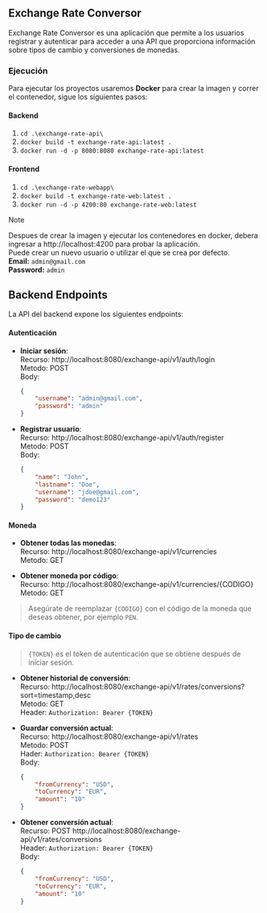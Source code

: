 ## Exchange Rate Conversor

Exchange Rate Conversor es una aplicación que permite a los usuarios registrar y autenticar para acceder a una API que proporciona información sobre tipos de cambio y conversiones de monedas.

### Ejecución

Para ejecutar los proyectos usaremos **Docker** para crear la imagen y correr el contenedor, sigue los siguientes pasos:

#### Backend

1.  `cd .\exchange-rate-api\`
2.  `docker build -t exchange-rate-api:latest .`
3.  `docker run -d -p 8080:8080 exchange-rate-api:latest`

#### Frontend

1.  `cd .\exchange-rate-webapp\`
2.  `docker build -t exchange-rate-web:latest .`
3.  `docker run -d -p 4200:80 exchange-rate-web:latest`

> [!NOTE]
> Despues de crear la imagen y ejecutar los contenedores en docker, debera ingresar a http://localhost:4200 para probar la aplicación.  
> Puede crear un nuevo usuario o utilizar el que se crea por defecto.  
>**Email:** `admin@gmail.com`   
>**Password:** `admin`


## Backend Endpoints

La API del backend expone los siguientes endpoints:

#### Autenticación

*   **Iniciar sesión**:  
    Recurso: http://localhost:8080/exchange-api/v1/auth/login \
    Metodo: POST \
    Body:
    ```json
    {
    	"username": "admin@gmail.com",
    	"password": "admin"
    }
    ```
    
*   **Registrar usuario**:  
    Recurso: http://localhost:8080/exchange-api/v1/auth/register \
    Metodo: POST \
    Body:
    ```json
    {
    	"name": "John",
    	"lastname": "Doe",
    	"username": "jdoe@gmail.com",
    	"password": "demo123"
    }
    ```
    

#### Moneda

*   **Obtener todas las monedas**:  
    Recurso: http://localhost:8080/exchange-api/v1/currencies \
    Metodo: GET 
    
*   **Obtener moneda por código**:  
    Recurso: http://localhost:8080/exchange-api/v1/currencies/{CODIGO} \
    Metodo: GET 
> Asegúrate de reemplazar `{CODIGO}` con el código de la moneda que deseas obtener, por ejemplo `PEN`.
    

#### Tipo de cambio
> `{TOKEN}` es el token de autenticación que se obtiene después de iniciar sesión.

*   **Obtener historial de conversión**:  
    Recurso: http://localhost:8080/exchange-api/v1/rates/conversions?sort=timestamp,desc \
    Metodo: GET \
    Header: `Authorization: Bearer {TOKEN}`
    
*   **Guardar conversión actual**:  
    Recurso: http://localhost:8080/exchange-api/v1/rates \
    Metodo: POST \
    Hader: `Authorization: Bearer {TOKEN}` \
    Body:
    ```json
    {
    	"fromCurrency": "USD",
    	"toCurrency": "EUR",
    	"amount": "10"
    }
    ```
    
*   **Obtener conversión actual**:  
    Recurso: POST http://localhost:8080/exchange-api/v1/rates/conversions \
    Header: `Authorization: Bearer {TOKEN}` \
    Body: 
    ```json
    {
    	"fromCurrency": "USD",
    	"toCurrency": "EUR",
    	"amount": "10"
    }
    ```
